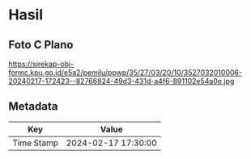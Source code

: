 # Hasil

## Foto C Plano

https://sirekap-obj-formc.kpu.go.id/e5a2/pemilu/ppwp/35/27/03/20/10/3527032010006-20240217-172423--82766824-49d3-431d-a4f6-891102e54a0e.jpg


## Metadata

| Key        | Value               |
| ---------- | ------------------- |
| Time Stamp | 2024-02-17 17:30:00 |



